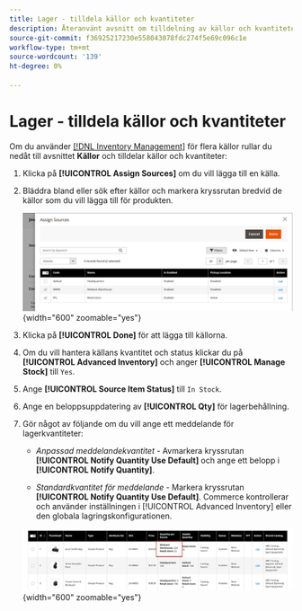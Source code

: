```yaml
---
title: Lager - tilldela källor och kvantiteter
description: Återanvänt avsnitt om tilldelning av källor och kvantiteter när katalogprodukter skapas.
source-git-commit: f36925217230e558043078fdc274f5e69c096c1e
workflow-type: tm+mt
source-wordcount: '139'
ht-degree: 0%

---
```


# Lager - tilldela källor och kvantiteter

Om du använder [[!DNL Inventory Management]](../inventory-management/introduction.md) för flera källor rullar du nedåt till avsnittet **Källor** och tilldelar källor och kvantiteter:

1. Klicka på **[!UICONTROL Assign Sources]** om du vill lägga till en källa.

1. Bläddra bland eller sök efter källor och markera kryssrutan bredvid de källor som du vill lägga till för produkten.

   ![Tilldela källor till produkten](../catalog/assets/inventory-product-assign-sources.png){width="600" zoomable="yes"}

1. Klicka på **[!UICONTROL Done]** för att lägga till källorna.

1. Om du vill hantera källans kvantitet och status klickar du på **[!UICONTROL Advanced Inventory]** och anger **[!UICONTROL Manage Stock]** till `Yes`.

1. Ange **[!UICONTROL Source Item Status]** till `In Stock`.

1. Ange en beloppsuppdatering av **[!UICONTROL Qty]** för lagerbehållning.

1. Gör något av följande om du vill ange ett meddelande för lagerkvantiteter:

   - _Anpassad meddelandekvantitet_ - Avmarkera kryssrutan **[!UICONTROL Notify Quantity Use Default]** och ange ett belopp i **[!UICONTROL Notify Quantity]**.

   - _Standardkvantitet för meddelande_ - Markera kryssrutan **[!UICONTROL Notify Quantity Use Default]**. Commerce kontrollerar och använder inställningen i [!UICONTROL Advanced Inventory] eller den globala lagringskonfigurationen.

   ![Uppdatera produktkvantiteter per Source](../catalog/assets/inventory-product-quantity.png){width="600" zoomable="yes"}
